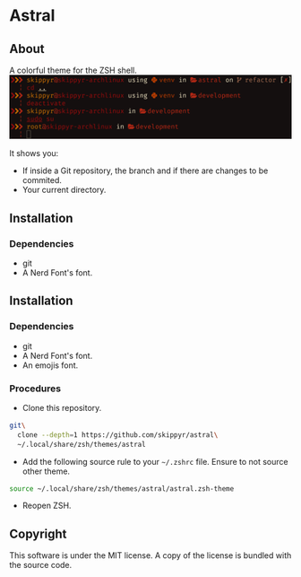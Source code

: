 # Astral
## About
A colorful theme for the ZSH shell.
![](preview.png)

It shows you:
-   If inside a Git repository, the branch and if there are changes to be
    commited.
-   Your current directory.

## Installation
### Dependencies
-   git
-   A Nerd Font's font.

## Installation
### Dependencies
-   git
-   A Nerd Font's font.
-   An emojis font.

### Procedures
-   Clone this repository.
```bash
git\
  clone --depth=1 https://github.com/skippyr/astral\
  ~/.local/share/zsh/themes/astral
```

-   Add the following source rule to your `~/.zshrc` file. Ensure to not source
    other theme.

```bash
source ~/.local/share/zsh/themes/astral/astral.zsh-theme
```

-   Reopen ZSH.

## Copyright
This software is under the MIT license. A copy of the license is bundled with
the source code.
